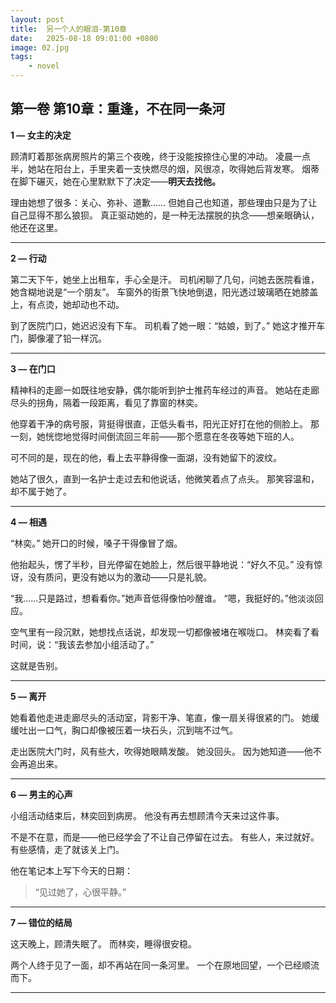 ```yaml
---
layout: post
title:  另一个人的眼泪-第10章
date:   2025-08-18 09:01:00 +0800
image: 02.jpg
tags: 
    - novel
---
```


## **第一卷 第10章：重逢，不在同一条河**

**1 — 女主的决定**

顾清盯着那张病房照片的第三个夜晚，终于没能按捺住心里的冲动。
凌晨一点半，她站在阳台上，手里夹着一支快燃尽的烟，风很凉，吹得她后背发寒。
烟蒂在脚下碾灭，她在心里默默下了决定——**明天去找他。**

理由她想了很多：关心、弥补、道歉……
但她自己也知道，那些理由只是为了让自己显得不那么狼狈。
真正驱动她的，是一种无法摆脱的执念——想亲眼确认，他还在这里。

---

**2 — 行动**

第二天下午，她坐上出租车，手心全是汗。
司机闲聊了几句，问她去医院看谁，她含糊地说是“一个朋友”。
车窗外的街景飞快地倒退，阳光透过玻璃晒在她膝盖上，有点烫，她却动也不动。

到了医院门口，她迟迟没有下车。
司机看了她一眼：“姑娘，到了。”
她这才推开车门，脚像灌了铅一样沉。

---

**3 — 在门口**

精神科的走廊一如既往地安静，偶尔能听到护士推药车经过的声音。
她站在走廊尽头的拐角，隔着一段距离，看见了靠窗的林奕。

他穿着干净的病号服，背挺得很直，正低头看书，阳光正好打在他的侧脸上。
那一刻，她恍惚地觉得时间倒流回三年前——那个愿意在冬夜等她下班的人。

可不同的是，现在的他，看上去平静得像一面湖，没有她留下的波纹。

她站了很久，直到一名护士走过去和他说话，他微笑着点了点头。
那笑容温和，却不属于她了。

---

**4 — 相遇**

“林奕。”
她开口的时候，嗓子干得像冒了烟。

他抬起头，愣了半秒，目光停留在她脸上，然后很平静地说：“好久不见。”
没有惊讶，没有质问，更没有她以为的激动——只是礼貌。

“我……只是路过，想看看你。”她声音低得像怕吵醒谁。
“嗯，我挺好的。”他淡淡回应。

空气里有一段沉默，她想找点话说，却发现一切都像被堵在喉咙口。
林奕看了看时间，说：“我该去参加小组活动了。”

这就是告别。

---

**5 — 离开**

她看着他走进走廊尽头的活动室，背影干净、笔直，像一扇关得很紧的门。
她缓缓吐出一口气，胸口却像被压着一块石头，沉到喘不过气。

走出医院大门时，风有些大，吹得她眼睛发酸。
她没回头。
因为她知道——他不会再追出来。

---

**6 — 男主的心声**

小组活动结束后，林奕回到病房。
他没有再去想顾清今天来过这件事。

不是不在意，而是——他已经学会了不让自己停留在过去。
有些人，来过就好。
有些感情，走了就该关上门。

他在笔记本上写下今天的日期：

> “见过她了，心很平静。”

---

**7 — 错位的结局**

这天晚上，顾清失眠了。
而林奕，睡得很安稳。

两个人终于见了一面，却不再站在同一条河里。
一个在原地回望，一个已经顺流而下。

---